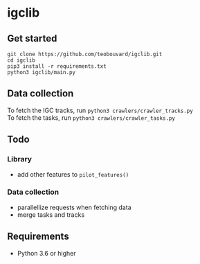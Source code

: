 # igclib

## Get started

```{shell}
git clone https://github.com/teobouvard/igclib.git
cd igclib
pip3 install -r requirements.txt
python3 igclib/main.py
```

## Data collection

To fetch the IGC tracks, run `python3 crawlers/crawler_tracks.py`  
To fetch the tasks, run `python3 crawlers/crawler_tasks.py`

## Todo

### Library

* add other features to ```pilot_features()```

### Data collection

* parallellize requests when fetching data
* merge tasks and tracks

## Requirements

* Python 3.6 or higher
